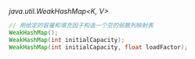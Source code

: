 *java.util.WeakHashMap<K, V>*
```java
// 用给定的容量和填充因子构造一个空的弱散列映射表
WeakHashMap();
WeakHashMap(int initialCapacity);
WeakHashMap(int initialCapacity, float loadFactor);
```